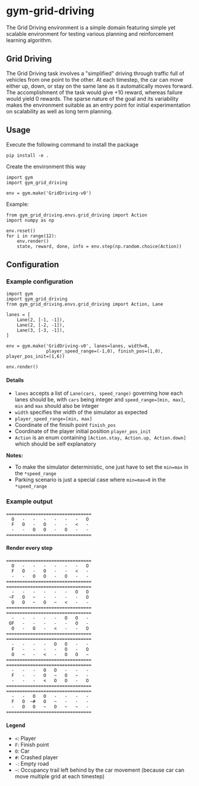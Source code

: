 # gym-grid-driving

The Grid Driving environment is a simple domain featuring simple yet scalable environment for testing various planning and reinforcement learning algorithm.

## Grid Driving

The Grid Driving task involves a "simplified" driving through traffic full of vehicles from one point to the other. At each timestep, the car can move either up, down, or stay on the same lane as it automatically moves forward. The accomplishment of the task would give +10 reward, whereas failure would yield 0 rewards. The sparse nature of the goal and its variability makes the environment suitable as an entry point for initial experimentation on scalability as well as long term planning.

## Usage

Execute the following command to install the package
```
pip install -e .
```

Create the environment this way
```
import gym
import gym_grid_driving

env = gym.make('GridDriving-v0')
```

Example:
```
from gym_grid_driving.envs.grid_driving import Action
import numpy as np

env.reset()
for i in range(12):
    env.render()
    state, reward, done, info = env.step(np.random.choice(Action))
```

## Configuration

### Example configuration
```
import gym
import gym_grid_driving
from gym_grid_driving.envs.grid_driving import Action, Lane

lanes = [
    Lane(2, [-1, -1]),
    Lane(2, [-2, -1]),
    Lane(3, [-3, -1]),
]

env = gym.make('GridDriving-v0', lanes=lanes, width=8, 
               player_speed_range=(-1,0), finish_pos=(1,0), player_pos_init=(1,6))

env.render()
```

#### Details

* `lanes` accepts a list of `Lane(cars, speed_range)` governing how each lanes should be, with `cars` being integer and `speed_range=[min, max]`, `min` and `max` should also be integer
* `width` specifies the width of the simulator as expected
* `player_speed_range=[min, max]` 
* Coordinate of the finisih point `finish_pos` 
* Coordinate of the player initial position `player_pos_init`
* `Action` is an enum containing `[Action.stay, Action.up, Action.down]` which should be self explanatory

**Notes:** 

* To make the simulator deterministic, one just have to set the `min=max` in the `*speed_range`
* Parking scenario is just a special case where `min=max=0` in the `*speed_range`

### Example output
```
================================
  O   -   -   -   -   -   -   O
  F   O   -   O   -   -   <   -
  -   -   O   O   -   O   -   -
================================
```

#### Render every step
```
================================
  O   -   -   -   -   -   -   O
  F   O   -   O   -   -   <   -
  -   -   O   O   -   O   -   -
================================
================================
  -   -   -   -   -   -   O   O
 ~F   O   ~   -   -   -   -   O
  O   O   ~   O   ~   <   -   -
================================
================================
  -   -   -   -   -   O   O   -
 OF   -   -   -   -   -   O   -
  O   -   O   -   <   -   -   O
================================
================================
  -   -   -   -   O   O   -   -
  F   -   -   -   -   O   -   O
  O   ~   -   <   -   O   O   ~
================================
================================
  -   -   -   O   O   -   -   -
  F   -   -   O   ~   O   ~   -
  -   -   -   <   O   O   -   O
================================
================================
  -   -   O   O   -   -   -   -
  F   O  ~#   O   ~   -   -   -
  -   O   O   ~   O   ~   ~   -
================================
```

#### Legend

* `<`: Player
* `F`: Finish point
* `O`: Car
* `#`: Crashed player
* `-`: Empty road
* `~`: Occupancy trail left behind by the car movement (because car can move multiple grid at each timestep)